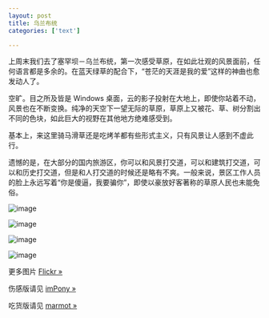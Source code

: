 ```yaml
---
layout: post
title: 乌兰布统
categories: ['text']

---
```


上周末我们去了塞罕坝－乌兰布统，第一次感受草原，在如此壮观的风景面前，任何语言都是多余的。在蓝天绿草的配合下，“苍茫的天涯是我的爱”这样的神曲也愈发动人了。

空旷。目之所及皆是 Windows 桌面，云的影子投射在大地上，即使你站着不动，风景也在不断变换。纯净的天空下一望无际的草原，草原上又被花、草、树分割出不同的色块，如此巨大的视野在其他地方绝难感受到。

基本上，来这里骑马滑草还是吃烤羊都有些形式主义，只有风景让人感到不虚此行。

遗憾的是，在大部分的国内旅游区，你可以和风景打交道，可以和建筑打交道，可以和历史打交道，但是和人打交道的时候还是略有不爽。一般来说，景区工作人员的脸上永远写着“你是傻逼，我要骗你”，即使以豪放好客著称的草原人民也未能免俗。

![image](http://farm9.staticflickr.com/8434/7733279380_3c2f555b01.jpg)

![image](http://farm8.staticflickr.com/7271/7733313492_18a6f804b9.jpg)

![image](http://farm9.staticflickr.com/8430/7733322194_db2ff5e3a5.jpg)

![image](http://farm8.staticflickr.com/7121/7733401270_75023bcd4c.jpg)

更多图片 [Flickr &raquo;](http://www.flickr.com/photos/lushnis/sets/72157630954741464/detail/)

伤感版请见 [imPony &raquo;](http://www.impony.com/?p=680)

吃货版请见 [marmot &raquo;](http://user.qzone.qq.com/36554084/blog/1344328595#!app=2&via=QZ.HashRefresh&pos=1344328595)